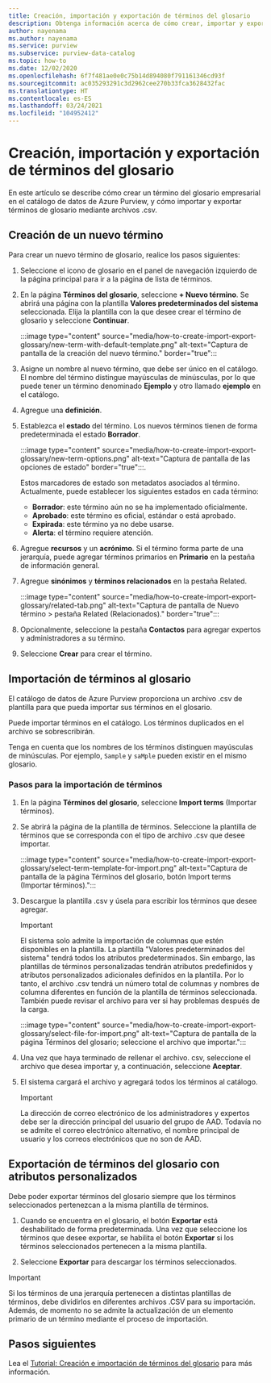 ```yaml
---
title: Creación, importación y exportación de términos del glosario
description: Obtenga información acerca de cómo crear, importar y exportar términos del glosario en Azure Purview.
author: nayenama
ms.author: nayenama
ms.service: purview
ms.subservice: purview-data-catalog
ms.topic: how-to
ms.date: 12/02/2020
ms.openlocfilehash: 6f7f481ae0e0c75b14d894080f791161346cd93f
ms.sourcegitcommit: ac035293291c3d2962cee270b33fca3628432fac
ms.translationtype: HT
ms.contentlocale: es-ES
ms.lasthandoff: 03/24/2021
ms.locfileid: "104952412"
---
```

# <a name="how-to-create-import-and-export-glossary-terms"></a>Creación, importación y exportación de términos del glosario

En este artículo se describe cómo crear un término del glosario empresarial en el catálogo de datos de Azure Purview, y cómo importar y exportar términos de glosario mediante archivos .csv.

## <a name="create-a-new-term"></a>Creación de un nuevo término

Para crear un nuevo término de glosario, realice los pasos siguientes:

1. Seleccione el icono de glosario en el panel de navegación izquierdo de la página principal para ir a la página de lista de términos.

2. En la página **Términos del glosario**, seleccione **+ Nuevo término**. Se abrirá una página con la plantilla **Valores predeterminados del sistema** seleccionada. Elija la plantilla con la que desee crear el término de glosario y seleccione **Continuar**.

   :::image type="content" source="media/how-to-create-import-export-glossary/new-term-with-default-template.png" alt-text="Captura de pantalla de la creación del nuevo término." border="true":::

3. Asigne un nombre al nuevo término, que debe ser único en el catálogo. El nombre del término distingue mayúsculas de minúsculas, por lo que puede tener un término denominado **Ejemplo** y otro llamado **ejemplo** en el catálogo.

4. Agregue una **definición**.

5. Establezca el **estado** del término. Los nuevos términos tienen de forma predeterminada el estado **Borrador**.

   :::image type="content" source="media/how-to-create-import-export-glossary/new-term-options.png" alt-text="Captura de pantalla de las opciones de estado" border="true":::.

   Estos marcadores de estado son metadatos asociados al término. Actualmente, puede establecer los siguientes estados en cada término:

   - **Borrador**: este término aún no se ha implementado oficialmente.
   - **Aprobado**: este término es oficial, estándar o está aprobado.
   - **Expirada**: este término ya no debe usarse.
   - **Alerta**: el término requiere atención.

6. Agregue **recursos** y un **acrónimo**. Si el término forma parte de una jerarquía, puede agregar términos primarios en **Primario** en la pestaña de información general.

7. Agregue **sinónimos** y **términos relacionados** en la pestaña Related.

   :::image type="content" source="media/how-to-create-import-export-glossary/related-tab.png" alt-text="Captura de pantalla de Nuevo término > pestaña Related (Relacionados)." border="true":::

8. Opcionalmente, seleccione la pestaña **Contactos** para agregar expertos y administradores a su término.

9. Seleccione **Crear** para crear el término.

## <a name="import-terms-into-the-glossary"></a>Importación de términos al glosario

El catálogo de datos de Azure Purview proporciona un archivo .csv de plantilla para que pueda importar sus términos en el glosario.

Puede importar términos en el catálogo. Los términos duplicados en el archivo se sobrescribirán.

Tenga en cuenta que los nombres de los términos distinguen mayúsculas de minúsculas. Por ejemplo, `Sample` y `saMple` pueden existir en el mismo glosario.

### <a name="to-import-terms-follow-these-steps"></a>Pasos para la importación de términos

1. En la página **Términos del glosario**, seleccione **Import terms** (Importar términos).

2. Se abrirá la página de la plantilla de términos. Seleccione la plantilla de términos que se corresponda con el tipo de archivo .csv que desee importar.

   :::image type="content" source="media/how-to-create-import-export-glossary/select-term-template-for-import.png" alt-text="Captura de pantalla de la página Términos del glosario, botón Import terms (Importar términos).":::

3. Descargue la plantilla .csv y úsela para escribir los términos que desee agregar.

   > [!Important]
   > El sistema solo admite la importación de columnas que estén disponibles en la plantilla. La plantilla "Valores predeterminados del sistema" tendrá todos los atributos predeterminados.
   > Sin embargo, las plantillas de términos personalizadas tendrán atributos predefinidos y atributos personalizados adicionales definidos en la plantilla. Por lo tanto, el archivo .csv tendrá un número total de columnas y nombres de columna diferentes en función de la plantilla de términos seleccionada. También puede revisar el archivo para ver si hay problemas después de la carga.

   :::image type="content" source="media/how-to-create-import-export-glossary/select-file-for-import.png" alt-text="Captura de pantalla de la página Términos del glosario; seleccione el archivo que importar.":::

4. Una vez que haya terminado de rellenar el archivo. csv, seleccione el archivo que desea importar y, a continuación, seleccione **Aceptar**.

5. El sistema cargará el archivo y agregará todos los términos al catálogo.
 
   > [!Important]
   > La dirección de correo electrónico de los administradores y expertos debe ser la dirección principal del usuario del grupo de AAD. Todavía no se admite el correo electrónico alternativo, el nombre principal de usuario y los correos electrónicos que no son de AAD. 

## <a name="export-terms-from-glossary-with-custom-attributes"></a>Exportación de términos del glosario con atributos personalizados

Debe poder exportar términos del glosario siempre que los términos seleccionados pertenezcan a la misma plantilla de términos.

1. Cuando se encuentra en el glosario, el botón **Exportar** está deshabilitado de forma predeterminada. Una vez que seleccione los términos que desee exportar, se habilita el botón **Exportar** si los términos seleccionados pertenecen a la misma plantilla.

2. Seleccione **Exportar** para descargar los términos seleccionados.

 > [!Important]
   > Si los términos de una jerarquía pertenecen a distintas plantillas de términos, debe dividirlos en diferentes archivos .CSV para su importación. Además, de momento no se admite la actualización de un elemento primario de un término mediante el proceso de importación.


## <a name="next-steps"></a>Pasos siguientes

Lea el [Tutorial: Creación e importación de términos del glosario](tutorial-import-create-glossary-terms.md) para más información.
